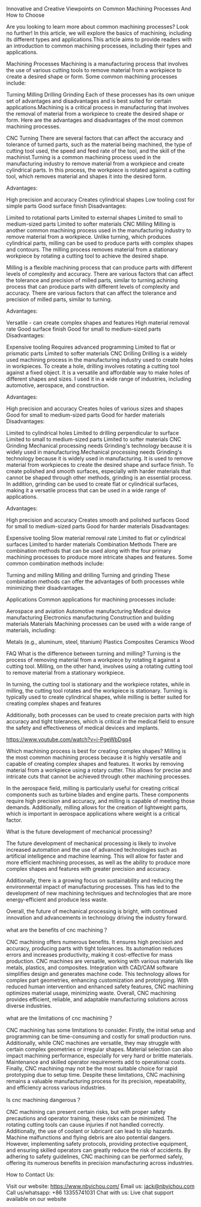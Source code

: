 Innovative and Creative Viewpoints on Common Machining Processes And How to Choose


Are you looking to learn more about common machining processes? Look no further! In this article, we will explore the basics of machining, including its different types and applications.This article aims to provide readers with an introduction to common machining processes, including their types and applications. 
           
     
  
 
Machining Processes
Machining is a manufacturing process that involves the use of various cutting tools to remove material from a workpiece to create a desired shape or form. Some common machining processes include:

Turning
Milling
Drilling
Grinding
Each of these processes has its own unique set of advantages and disadvantages and is best suited for certain applications.Machining is a critical process in manufacturing that involves the removal of material from a workpiece to create the desired shape or form. Here are the advantages and disadvantages of the most common machining processes.

   

CNC Turning
There are several factors that can affect the accuracy and tolerance of turned parts, such as the material being machined, the type of cutting tool used, the speed and feed rate of the tool, and the skill of the machinist.Turning is a common machining process used in the manufacturing industry to remove material from a workpiece and create cylindrical parts. In this process, the workpiece is rotated against a cutting tool, which removes material and shapes it into the desired form.

Advantages:

High precision and accuracy
Creates cylindrical shapes
Low tooling cost for simple parts
Good surface finish
Disadvantages:

Limited to rotational parts
Limited to external shapes
Limited to small to medium-sized parts
Limited to softer materials
CNC Milling
Milling is another common machining process used in the manufacturing industry to remove material from a workpiece. Unlike turning, which produces cylindrical parts, milling can be used to produce parts with complex shapes and contours. The milling process removes material from a stationary workpiece by rotating a cutting tool to achieve the desired shape.

Milling is a flexible machining process that can produce parts with different levels of complexity and accuracy. There are various factors that can affect the tolerance and precision of milled parts, similar to turning.achining process that can produce parts with different levels of complexity and accuracy. There are various factors that can affect the tolerance and precision of milled parts, similar to turning.

 

Advantages:

Versatile - can create complex shapes and features
High material removal rate
Good surface finish
Good for small to medium-sized parts
Disadvantages:

Expensive tooling
Requires advanced programming
Limited to flat or prismatic parts
Limited to softer materials
CNC Drilling
Drilling is a widely used machining process in the manufacturing industry used to create holes in workpieces. To create a hole, drilling involves rotating a cutting tool against a fixed object. It is a versatile and affordable way to make holes of different shapes and sizes. I used it in a wide range of industries, including automotive, aerospace, and construction.

Advantages:

High precision and accuracy
Creates holes of various sizes and shapes
Good for small to medium-sized parts
Good for harder materials
Disadvantages:

Limited to cylindrical holes
Limited to drilling perpendicular to surface
Limited to small to medium-sized parts
Limited to softer materials
CNC Grinding
Mechanical processing needs Grinding's technology because it is widely used in manufacturing.Mechanical processing needs Grinding's technology because it is widely used in manufacturing. It is used to remove material from workpieces to create the desired shape and surface finish. To create polished and smooth surfaces, especially with harder materials that cannot be shaped through other methods, grinding is an essential process. In addition, grinding can be used to create flat or cylindrical surfaces, making it a versatile process that can be used in a wide range of applications.

Advantages:

High precision and accuracy
Creates smooth and polished surfaces
Good for small to medium-sized parts
Good for harder materials
Disadvantages:

Expensive tooling
Slow material removal rate
Limited to flat or cylindrical surfaces
Limited to harder materials
Combination Methods
There are combination methods that can be used along with the four primary machining processes to produce more intricate shapes and features. Some common combination methods include:

Turning and milling
Milling and drilling
Turning and grinding
These combination methods can offer the advantages of both processes while minimizing their disadvantages.



Applications
Common applications for machining processes include:

Aerospace and aviation
Automotive manufacturing
Medical device manufacturing
Electronics manufacturing
Construction and building materials
Materials
Machining processes can be used with a wide range of materials, including:

Metals (e.g., aluminum, steel, titanium)
Plastics
Composites
Ceramics
Wood
 

FAQ
What is the difference between turning and milling?
Turning is the process of removing material from a workpiece by rotating it against a cutting tool. Milling, on the other hand, involves using a rotating cutting tool to remove material from a stationary workpiece.

In turning, the cutting tool is stationary and the workpiece rotates, while in milling, the cutting tool rotates and the workpiece is stationary. Turning is typically used to create cylindrical shapes, while milling is better suited for creating complex shapes and features 

Additionally, both processes can be used to create precision parts with high accuracy and tight tolerances, which is critical in the medical field to ensure the safety and effectiveness of medical devices and implants.

https://www.youtube.com/watch?v=i-PgeWbDgq4



Which machining process is best for creating complex shapes?
Milling is the most common machining process because it is highly versatile and capable of creating complex shapes and features. It works by removing material from a workpiece using a rotary cutter. This allows for precise and intricate cuts that cannot be achieved through other machining processes.

In the aerospace field, milling is particularly useful for creating critical components such as turbine blades and engine parts. These components require high precision and accuracy, and milling is capable of meeting those demands. Additionally, milling allows for the creation of lightweight parts, which is important in aerospace applications where weight is a critical factor.

What is the future development of mechanical processing?

The future development of mechanical processing is likely to involve increased automation and the use of advanced technologies such as artificial intelligence and machine learning. This will allow for faster and more efficient machining processes, as well as the ability to produce more complex shapes and features with greater precision and accuracy.

Additionally, there is a growing focus on sustainability and reducing the environmental impact of manufacturing processes. This has led to the development of new machining techniques and technologies that are more energy-efficient and produce less waste.

Overall, the future of mechanical processing is bright, with continued innovation and advancements in technology driving the industry forward.

 

what are the benefits of cnc machining？

CNC machining offers numerous benefits. It ensures high precision and accuracy, producing parts with tight tolerances. Its automation reduces errors and increases productivity, making it cost-effective for mass production. CNC machines are versatile, working with various materials like metals, plastics, and composites. Integration with CAD/CAM software simplifies design and generates machine code. This technology allows for complex part geometries, enhancing customization and prototyping. With reduced human intervention and enhanced safety features, CNC machining optimizes material usage, minimizing waste. Overall, CNC machining provides efficient, reliable, and adaptable manufacturing solutions across diverse industries.

 



 

what are the limitations of cnc machining？

CNC machining has some limitations to consider. Firstly, the initial setup and programming can be time-consuming and costly for small production runs. Additionally, while CNC machines are versatile, they may struggle with certain complex geometries or irregular shapes. Material selection can also impact machining performance, especially for very hard or brittle materials. Maintenance and skilled operator requirements add to operational costs. Finally, CNC machining may not be the most suitable choice for rapid prototyping due to setup time. Despite these limitations, CNC machining remains a valuable manufacturing process for its precision, repeatability, and efficiency across various industries.



Is cnc machining dangerous？

CNC machining can present certain risks, but with proper safety precautions and operator training, these risks can be minimized. The rotating cutting tools can cause injuries if not handled correctly. Additionally, the use of coolant or lubricant can lead to slip hazards. Machine malfunctions and flying debris are also potential dangers. However, implementing safety protocols, providing protective equipment, and ensuring skilled operators can greatly reduce the risk of accidents. By adhering to safety guidelines, CNC machining can be performed safely, offering its numerous benefits in precision manufacturing across industries.

How to Contact Us:

Visit our website: https://www.nbyichou.com/
Email us: jack@nbyichou.com
Call us/whatsapp: +86 13355741031
Chat with us: Live chat support available on our website